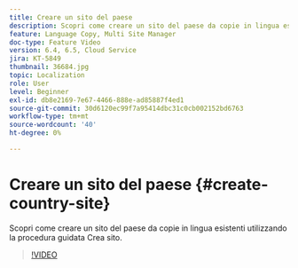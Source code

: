 ```yaml
---
title: Creare un sito del paese
description: Scopri come creare un sito del paese da copie in lingua esistenti utilizzando la procedura guidata Crea sito.
feature: Language Copy, Multi Site Manager
doc-type: Feature Video
version: 6.4, 6.5, Cloud Service
jira: KT-5849
thumbnail: 36684.jpg
topic: Localization
role: User
level: Beginner
exl-id: db8e2169-7e67-4466-888e-ad85887f4ed1
source-git-commit: 30d6120ec99f7a95414dbc31c0cb002152bd6763
workflow-type: tm+mt
source-wordcount: '40'
ht-degree: 0%

---
```


# Creare un sito del paese {#create-country-site}

Scopri come creare un sito del paese da copie in lingua esistenti utilizzando la procedura guidata Crea sito.

>[!VIDEO](https://video.tv.adobe.com/v/36684?quality=12&learn=on)
